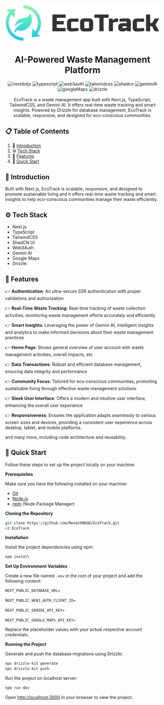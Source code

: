 <div align="center">
  <br />
     <a href="#" target="_blank">
        <img src="public/logo-full.png" alt="EcoTrack">
      </a>
  <br />
  <h1 align="center">AI-Powered Waste Management Platform</h1>
  <div>
    <img src="https://img.shields.io/badge/-Next_JS-black?style=for-the-badge&logoColor=white&logo=nextdotjs&color=000000" alt="nextdotjs" />
    <img src="https://img.shields.io/badge/-TypeScript-black?style=for-the-badge&logoColor=white&logo=typescript&color=3178C6" alt="typescript" />
    <img src="https://img.shields.io/badge/Web3Auth-F16822.svg?style=for-the-badge&logo=Web3Auth&logoColor=white" alt="web3auth" />
    <img src="https://img.shields.io/badge/-Tailwind_CSS-black?style=for-the-badge&logoColor=white&logo=tailwindcss&color=06B6D4" alt="tailwindcss" />
    <img src="https://img.shields.io/badge/shadcn/ui-000000.svg?style=for-the-badge&logo=shadcn/ui&logoColor=white" alt="shadcn" />
    <img src="https://img.shields.io/badge/Google%20Gemini-8E75B2.svg?style=for-the-badge&logo=Google-Gemini&logoColor=white" alt="geminiAI" />
    <img src="https://img.shields.io/badge/Google%20Maps-4285F4.svg?style=for-the-badge&logo=Google-Maps&logoColor=white" alt="googleMaps" />
    <img src="https://img.shields.io/badge/Drizzle-C5F74F.svg?style=for-the-badge&logo=Drizzle&logoColor=black" alt="drizzle" />
  </div>
  <br/>
   <div align="center">
     EcoTrack is a waste management app built with Next.js, TypeScript, TailwindCSS, and Gemini AI. It offers real-time waste tracking and smart insights. Powered by Drizzle for database management, EcoTrack is scalable, responsive, and designed for eco-conscious communities.
    </div>
</div>

## 📋 <a name="table">Table of Contents</a>

1. 🤖 [Introduction](#introduction)
2. ⚙️ [Tech Stack](#tech-stack)
3. 🔋 [Features](#features)
4. 🤸 [Quick Start](#quick-start)

## <a name="introduction">🤖 Introduction</a>

Built with Next.js, EcoTrack is scalable, responsive, and designed to promote sustainable living and it offers real-time waste tracking and smart insights to help eco-conscious communities manage their waste efficiently.

## <a name="tech-stack">⚙️ Tech Stack</a>

- Next.js
- TypeScript
- TailwindCSS
- ShadCN UI
- Web3Auth
- Gemini AI
- Google Maps
- Drizzle

## <a name="features">🔋 Features</a>

👉 **Authentication**: An ultra-secure SSR authentication with proper validations and authorization

👉 **Real-Time Waste Tracking**: Real-time tracking of waste collection activities, monitoring waste management efforts accurately and efficiently

👉 **Smart Insights**: Leveraging the power of Gemini AI, intelligent insights and analytics to make informed decisions about their waste management practices

👉 **Home Page**: Shows general overview of user account with waste management activities, overall impacts, etc

👉 **Data Transactions**: Robust and efficient database management, ensuring data integrity and performance

👉 **Community Focus**: Tailored for eco-conscious communities, promoting sustainable living through effective waste management solutions

👉 **Sleek User Interface**: Offers a modern and intuitive user interface, enhancing the overall user experience

👉 **Responsiveness**: Ensures the application adapts seamlessly to various screen sizes and devices, providing a consistent user experience across desktop, tablet, and mobile platforms.

and many more, including code architecture and reusability.

## <a name="quick-start">🤸 Quick Start</a>

Follow these steps to set up the project locally on your machine.

**Prerequisites**

Make sure you have the following installed on your machine:

- [Git](https://git-scm.com/)
- [Node.js](https://nodejs.org/en)
- [npm](https://www.npmjs.com/) (Node Package Manager)

**Cloning the Repository**

```bash
git clone https://github.com/MenathNDGD/EcoTrack.git
cd EcoTrack
```

**Installation**

Install the project dependencies using npm:

```bash
npm install
```

**Set Up Environment Variables**

Create a new file named `.env` in the root of your project and add the following content:

```env
NEXT_PUBLIC_DATABASE_URL=

NEXT_PUBLIC_WEB3_AUTH_CLIENT_ID=

NEXT_PUBLIC_GEMINI_API_KEY=

NEXT_PUBLIC_GOOGLE_MAPS_API_KEY=
```

Replace the placeholder values with your actual respective account credentials.

**Running the Project**

Generate and push the database migrations using Drizzle:

```bash
npx drizzle-kit generate
npx drizzle-kit push
```

Run the project on localhost server:

```bash
npm run dev
```

Open [http://localhost:3000](http://localhost:3000) in your browser to view the project.
